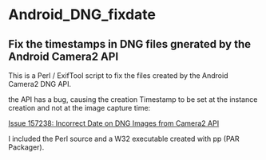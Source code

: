 # Android_DNG_fixdate
## Fix the timestamps in DNG files gnerated by the Android Camera2 API

This is a Perl / ExifTool script to fix the files created by the Android Camera2 DNG API.

the API has a bug, causing the creation Timestamp to be set at the instance creation and not at the image capture time:

[Issue 157238:	Incorrect Date on DNG Images from Camera2 API](https://code.google.com/p/android/issues/detail?id=157238)

I included the Perl source and a W32 executable created with pp (PAR Packager).
